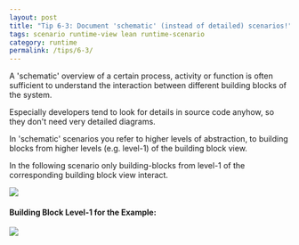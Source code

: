 ```yaml
---
layout: post
title: "Tip 6-3: Document 'schematic' (instead of detailed) scenarios!"
tags: scenario runtime-view lean runtime-scenario
category: runtime
permalink: /tips/6-3/
---
```


A 'schematic' overview of a certain process, activity or function is often
sufficient to understand the interaction between different building blocks
of the system.

Especially developers tend to look for details in source code anyhow, so
they don't need very detailed diagrams.

In 'schematic' scenarios you refer to higher levels of abstraction, to
building blocks from higher levels (e.g. level-1) of the building block view.

In the following scenario only building-blocks from level-1 of the
corresponding building block view interact.

![]({{site.imageurl}}/07-schematic-sequence.png)

#### Building Block Level-1 for the Example:

![]({{site.imageurl}}/07-level-1-for-schematic-sequence.png)
